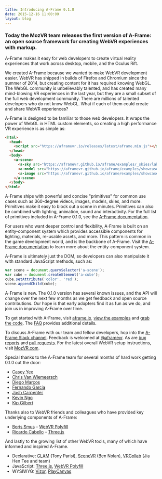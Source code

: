 ```yaml
---
title: Introducing A-Frame 0.1.0
date: 2015-12-16 11:00:00
layout: blog
---
```


### Today the MozVR team releases the first version of A-Frame: an open source framework for creating WebVR experiences with markup.

A-Frame makes it easy for web developers to create virtual reality experiences that work across desktop, mobile, and the Oculus Rift.

We created A-Frame because we wanted to make WebVR development easier. WebVR has shipped in builds of Firefox and Chromium since the summer of 2014, but creating content for it has required knowing WebGL. The WebGL community is unbelievably talented, and has created many mind-blowing VR experiences in the last year, but they are a small subset of the full web development community. There are millions of talented developers who do not know WebGL. What if each of them could create and share WebVR experiences?

<!-- more -->

A-Frame is designed to be familiar to those web developers. It wraps the power of WebGL in HTML custom elements, so creating a high performance VR experience is as simple as:

```html
<html>
  <head>
    <script src="https://aframevr.io/releases/latest/aframe.min.js"></script>
  </head>
  <body>
    <a-scene>
      <a-sky src="https://aframevr.github.io/aframe/examples/_skies/lake.jpg"></a-sky>
      <a-model src="https://aframevr.github.io/aframe/examples/showcase-composite/sculpture.dae" position="0 0 -2"></a-model>
      <a-image src="https://aframevr.github.io/aframe/examples/showcase-composite/portland.png" width="1" height="0.35" position="-2 1.2 1"></a-image>
    </a-scene>
  </body>
</html>
```

A-Frame ships with powerful and concise "primitives" for common use cases such as 360-degree videos, images, models, skies, and more. Primitives make it easy to block out a scene in minutes. Primitives can also be combined with lighting, animation, sound and interactivity. For the full list of primitives included in A-Frame 0.1.0, see the [A-Frame documentation](../../../../../docs/primitives).

For users who want deeper control and flexibility, A-Frame is built on an entity-component system which provides accessible components for lighting, materials, re-usable assets, and more. This pattern is common in the game development world, and is the backbone of A-Frame. Visit the [A-Frame documentation](../../../../../docs/core/) to learn more about the entity-component system.

A-Frame is ultimately just the DOM, so developers can also manipulate it with standard JavaScript methods, such as:

```js
var scene = document.querySelector('a-scene');
var cube = document.createElement('a-cube');
cube.setAttribute('color', 'red');
scene.appendChild(cube);
```

A-Frame is new. The 0.1.0 version has several known issues, and the API will change over the next few months as we get feedback and open source contributions. Our hope is that early adopters find it as fun as we do, and join us in improving A-Frame over time.

To get started with A-Frame, visit [aframe.io](https://aframe.io/), [view the examples](../../../../../examples/) and [grab the code](../../../../../docs/guide/). The [FAQ](../../../../../faq/) provides additional details.

To discuss A-Frame with our team and fellow developers, hop into the [A-Frame Slack channel](https://aframevr-slack.herokuapp.com/). Feedback is welcomed at [@aframevr](https://twitter.com/aframevr/). As are [bug reports](https://github.com/aframevr/aframe/issues/) and [pull requests](https://github.com/aframevr/aframe/). For the latest overall WebVR setup instructions, visit [MozVR.com](http://mozvr.com/).

Special thanks to the A-Frame team for several months of hard work getting 0.1.0 out the door:

* [Casey Yee](https://twitter.com/whoyee)
* [Chris Van Wiemeersch](https://twitter.com/cvanw)
* [Diego Marcos](https://twitter.com/dmarcos)
* [Fernando Garcia](https://twitter.com/fernandojsg)
* [Josh Carpenter](https://twitter.com/joshcarpenter)
* [Kevin Ngo](https://twitter.com/ngokevin_)
* [Kip Gilbert](https://twitter.com/kearwoodgilbert)

Thanks also to WebVR friends and colleagues who have provided key underlying components of A-Frame:

* [Boris Smus](https://twitter.com/borismus) – [WebVR Polyfill](https://github.com/borismus/webvr-polyfill)
* [Ricardo Cabello](https://twitter.com/mrdoob) – [Three.js](http://threejs.org/)

And lastly to the growing list of other WebVR tools, many of which have informed and inspired A-Frame.

* Declarative: [GLAM](http://tparisi.github.io/glam/) (Tony Parisi), [SceneVR](http://www.scenevr.com/) (Ben Nolan), [VRCollab](http://vrcollab.com/) (Jia Hen Tee and team)
* JavaScript: [Three.js](http://threejs.org/), [WebVR Polyfill](https://github.com/borismus/webvr-polyfill)
* WYSIWYG: [Vizor](http://vizor.io/), [PlayCanvas](https://playcanvas.com/)
